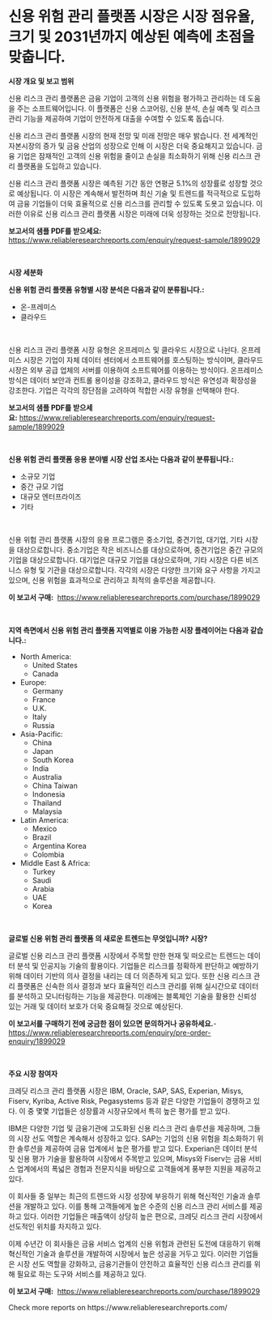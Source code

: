 <p><h1>신용 위험 관리 플랫폼 시장은 시장 점유율, 크기 및 2031년까지 예상된 예측에 초점을 맞춥니다.</h1></p><p><strong>시장 개요 및 보고 범위</strong></p>
<p><p>신용 리스크 관리 플랫폼은 금융 기업이 고객의 신용 위험을 평가하고 관리하는 데 도움을 주는 소프트웨어입니다. 이 플랫폼은 신용 스코어링, 신용 분석, 손실 예측 및 리스크 관리 기능을 제공하여 기업이 안전하게 대출을 수여할 수 있도록 돕습니다.</p><p>신용 리스크 관리 플랫폼 시장의 현재 전망 및 미래 전망은 매우 밝습니다. 전 세계적인 자본시장의 증가 및 금융 산업의 성장으로 인해 이 시장은 더욱 중요해지고 있습니다. 금융 기업은 잠재적인 고객의 신용 위험을 줄이고 손실을 최소화하기 위해 신용 리스크 관리 플랫폼을 도입하고 있습니다.</p><p>신용 리스크 관리 플랫폼 시장은 예측된 기간 동안 연평균 5.1%의 성장률로 성장할 것으로 예상됩니다. 이 시장은 계속해서 발전하며 최신 기술 및 트렌드를 적극적으로 도입하여 금융 기업들이 더욱 효율적으로 신용 리스크를 관리할 수 있도록 도욧고 있습니다. 이러한 이유로 신용 리스크 관리 플랫폼 시장은 미래에 더욱 성장하는 것으로 전망됩니다.</p></p>
<p><strong>보고서의 샘플 PDF를 받으세요:</strong> <a href="https://www.reliableresearchreports.com/enquiry/request-sample/1899029">https://www.reliableresearchreports.com/enquiry/request-sample/1899029</a></p>
<p>&nbsp;</p>
<p><strong>시장 세분화</strong></p>
<p><strong>신용 위험 관리 플랫폼 유형별 시장 분석은 다음과 같이 분류됩니다.:</strong></p>
<p><ul><li>온-프레미스</li><li>클라우드</li></ul></p>
<p>&nbsp;</p>
<p><p>신용 리스크 관리 플랫폼 시장 유형은 온프레미스 및 클라우드 시장으로 나뉜다. 온프레미스 시장은 기업이 자체 데이터 센터에서 소프트웨어를 호스팅하는 방식이며, 클라우드 시장은 외부 공급 업체의 서버를 이용하여 소프트웨어를 이용하는 방식이다. 온프레미스 방식은 데이터 보안과 컨트롤 용이성을 강조하고, 클라우드 방식은 유연성과 확장성을 강조한다. 기업은 각각의 장단점을 고려하여 적합한 시장 유형을 선택해야 한다.</p></p>
<p><strong>보고서의 샘플 PDF를 받으세요:</strong>&nbsp;<a href="https://www.reliableresearchreports.com/enquiry/request-sample/1899029">https://www.reliableresearchreports.com/enquiry/request-sample/1899029</a></p>
<p>&nbsp;</p>
<p><strong> 신용 위험 관리 플랫폼 응용 분야별 시장 산업 조사는 다음과 같이 분류됩니다.:</strong></p>
<p><ul><li>소규모 기업</li><li>중간 규모 기업</li><li>대규모 엔터프라이즈</li><li>기타</li></ul></p>
<p>&nbsp;</p>
<p><p>신용 위험 관리 플랫폼 시장의 응용 프로그램은 중소기업, 중견기업, 대기업, 기타 시장을 대상으로합니다. 중소기업은 작은 비즈니스를 대상으로하며, 중견기업은 중간 규모의 기업을 대상으로합니다. 대기업은 대규모 기업을 대상으로하며, 기타 시장은 다른 비즈니스 유형 및 기관을 대상으로합니다. 각각의 시장은 다양한 크기와 요구 사항을 가지고 있으며, 신용 위험을 효과적으로 관리하고 최적의 솔루션을 제공합니다.</p></p>
<p><strong>이 보고서 구매:</strong>&nbsp; <a href="https://www.reliableresearchreports.com/purchase/1899029">https://www.reliableresearchreports.com/purchase/1899029</a></p>
<p>&nbsp;</p>
<p><strong>지역 측면에서 신용 위험 관리 플랫폼 지역별로 이용 가능한 시장 플레이어는 다음과 같습니다.:</strong></p>
<p><ul>
    <li>
        North America:
        <ul>
            <li>United States</li>
            <li>Canada</li>
        </ul>
    </li>
    <li>
        Europe:
        <ul>
            <li>Germany</li>
            <li>France</li>
            <li>U.K.</li>
            <li>Italy</li>
            <li>Russia</li>
        </ul>
    </li>
    <li>
        Asia-Pacific:
        <ul>
            <li>China</li>
            <li>Japan</li>
            <li>South Korea</li>
            <li>India</li>
            <li>Australia</li>
            <li>China Taiwan</li>
            <li>Indonesia</li>
            <li>Thailand</li>
            <li>Malaysia</li>
        </ul>
    </li>
    <li>
        Latin America:
        <ul>
            <li>Mexico</li>
            <li>Brazil</li>
            <li>Argentina Korea</li>
            <li>Colombia</li>
        </ul>
    </li>
    <li>
        Middle East & Africa:
        <ul>
            <li>Turkey</li>
            <li>Saudi</li>
            <li>Arabia</li>
            <li>UAE</li>
            <li>Korea</li>
        </ul>
    </li>
    </ul></p>
<p>&nbsp;</p>
<p><strong>글로벌 신용 위험 관리 플랫폼 의 새로운 트렌드는 무엇입니까? 시장?</strong></p>
<p><p>글로벌 신용 리스크 관리 플랫폼 시장에서 주목할 만한 현재 및 떠오르는 트렌드는 데이터 분석 및 인공지능 기술의 활용이다. 기업들은 리스크를 정확하게 판단하고 예방하기 위해 데이터 기반의 의사 결정을 내리는 데 더 의존하게 되고 있다. 또한 신용 리스크 관리 플랫폼은 신속한 의사 결정과 보다 효율적인 리스크 관리를 위해 실시간으로 데이터를 분석하고 모니터링하는 기능을 제공한다. 미래에는 블록체인 기술을 활용한 신뢰성 있는 거래 및 데이터 보호가 더욱 중요해질 것으로 예상된다.</p></p>
<p><strong>이 보고서를 구매하기 전에 궁금한 점이 있으면 문의하거나 공유하세요.</strong>- <a href="https://www.reliableresearchreports.com/enquiry/pre-order-enquiry/1899029">https://www.reliableresearchreports.com/enquiry/pre-order-enquiry/1899029</a></p>
<p>&nbsp;</p>
<p><strong>주요 시장 참여자</strong></p>
<p><p>크레딧 리스크 관리 플랫폼 시장은 IBM, Oracle, SAP, SAS, Experian, Misys, Fiserv, Kyriba, Active Risk, Pegasystems 등과 같은 다양한 기업들이 경쟁하고 있다. 이 중 몇몇 기업들은 성장률과 시장규모에서 특히 높은 평가를 받고 있다.</p><p>IBM은 다양한 기업 및 금융기관에 고도화된 신용 리스크 관리 솔루션을 제공하며, 그들의 시장 선도 역할은 계속해서 성장하고 있다. SAP는 기업의 신용 위험을 최소화하기 위한 솔루션을 제공하여 금융 업계에서 높은 평가를 받고 있다. Experian은 데이터 분석 및 신용 평가 기술을 활용하여 시장에서 주목받고 있으며, Misys와 Fiserv는 금융 서비스 업계에서의 폭넓은 경험과 전문지식을 바탕으로 고객들에게 풍부한 지원을 제공하고 있다.</p><p>이 회사들 중 일부는 최근의 트렌드와 시장 성장에 부응하기 위해 혁신적인 기술과 솔루션을 개발하고 있다. 이를 통해 고객들에게 높은 수준의 신용 리스크 관리 서비스를 제공하고 있다. 이러한 기업들은 매출액이 상당히 높은 편으로, 크레딧 리스크 관리 시장에서 선도적인 위치를 차지하고 있다.</p><p>이제 수년간 이 회사들은 금융 서비스 업계의 신용 위험과 관련된 도전에 대응하기 위해 혁신적인 기술과 솔루션을 개발하여 시장에서 높은 성공을 거두고 있다. 이러한 기업들은 시장 선도 역할을 강화하고, 금융기관들이 안전하고 효율적인 신용 리스크 관리를 위해 필요로 하는 도구와 서비스를 제공하고 있다.</p></p>
<p><strong>이 보고서 구매:</strong>&nbsp;&nbsp;<a href="https://www.reliableresearchreports.com/purchase/1899029">https://www.reliableresearchreports.com/purchase/1899029</a></p>
<p>Check more reports on https://www.reliableresearchreports.com/</p>
